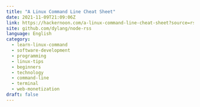 ```yaml
---
title: "A Linux Command Line Cheat Sheet"
date: 2021-11-09T21:09:06Z
link: https://hackernoon.com/a-linux-command-line-cheat-sheet?source=rss&utm_medium=RSS&utm_source=news.12bit.vn
site: github.com/dylang/node-rss
language: English
category:
  - learn-linux-command
  - software-development
  - programming
  - linux-tips
  - beginners
  - technology
  - command-line
  - terminal
  - web-monetization
draft: false
---
```

